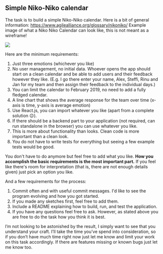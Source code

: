 ## Simple Niko-Niko calendar

The task is to build a simple Niko-Niko calendar. Here is a bit of general information: https://www.agilealliance.org/glossary/nikoniko/
Example image of what a Niko Niko Calendar can look like, this is not meant as a wireframe!

![](https://www.agilealliance.org/wp-content/uploads/2015/12/Niko-NikoCalendar.png)


Here are the minimum requirements:

1. Just three emotions (whichever you like)
2. No user management, no initial data. Whoever opens the app should start on a clean calendar and be able to add users and their feedback however they like. (E.g. I go there enter your name, Alex, Steffi, Rinu and Jan for my team and then assign their feedback to the individual days.)
3. You can limit the calendar to February 2019, no need to add a fully fledged calendar.
4. A line chart that shows the average response for the team over time (x-axis is time, y-axis is average emotion)
4. Use React.js, you can import whatever you like (apart from a complete solution 😉).
5. If there should be a backend part to your application (not required, can run standalone in the browser) you can use whatever you like.
6. This is more about functionality than looks. Clean code is more important than a clean look.
7. You do not have to write tests for everything but seeing a few example tests would be good.

You don't have to do anymore but feel free to add what you like. **How you accomplish the basic requirements is the most important part.**
If you feel like there's room for interpretation (that is, there are not enough details given) just pick an option you like.

And a few requirements for the process:

1. Commit often and with useful commit messages. I'd like to see the program evolving and how you got started.
2. If you made any sketches first, feel free to add them.
3. Include a README explaining how to build, run, and test the application.
4. If you have any questions feel free to ask. However, as stated above you are free to do the task how you think it is best. 


I’m not looking to be astonished by the result, I simply want to see that you understand your craft. I’ll take the time you’ve spend into consideration, so if you don’t have much time right now just let me know and limit your work on this task accordingly. If there are features missing or known bugs just let me know too.
